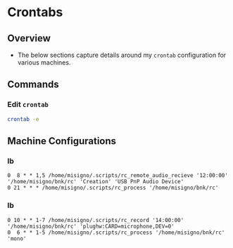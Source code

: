 # Crontabs

## Overview

- The below sections capture details around my `crontab` configuration for various machines.

## Commands

### Edit `crontab`

```bash
crontab -e
```

## Machine Configurations

### lb  

```text
0  8 * * 1,5 /home/misigno/.scripts/rc_remote_audio_recieve '12:00:00' '/home/misigno/bnk/rc' 'Creation' 'USB PnP Audio Device'
0 21 * * * /home/misigno/.scripts/rc_process '/home/misigno/bnk/rc'
```

### lb  

```text
0 10 * * 1-7 /home/misigno/.scripts/rc_record '14:00:00' '/home/misigno/bnk/rc' 'plughw:CARD=microphone,DEV=0'
0  6 * * 1-5 /home/misigno/.scripts/rc_process '/home/misigno/bnk/rc' 'mono'
```


